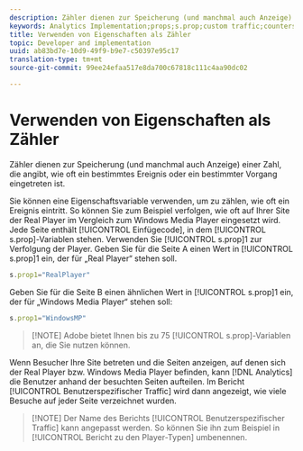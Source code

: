 ```yaml
---
description: Zähler dienen zur Speicherung (und manchmal auch Anzeige) einer Zahl, die angibt, wie oft ein bestimmtes Ereignis oder ein bestimmter Vorgang eingetreten ist.
keywords: Analytics Implementation;props;s.prop;custom traffic;counters
title: Verwenden von Eigenschaften als Zähler
topic: Developer and implementation
uuid: ab83bd7e-10d9-49f9-b9e7-c50397e95c17
translation-type: tm+mt
source-git-commit: 99ee24efaa517e8da700c67818c111c4aa90dc02

---
```



# Verwenden von Eigenschaften als Zähler

Zähler dienen zur Speicherung (und manchmal auch Anzeige) einer Zahl, die angibt, wie oft ein bestimmtes Ereignis oder ein bestimmter Vorgang eingetreten ist.

Sie können eine Eigenschaftsvariable verwenden, um zu zählen, wie oft ein Ereignis eintritt. So können Sie zum Beispiel verfolgen, wie oft auf Ihrer Site der Real Player im Vergleich zum Windows Media Player eingesetzt wird. Jede Seite enthält [!UICONTROL Einfügecode], in dem [!UICONTROL s.prop]-Variablen stehen. Verwenden Sie [!UICONTROL s.prop]1 zur Verfolgung der Player. Geben Sie für die Seite A einen Wert in [!UICONTROL s.prop]1 ein, der für „Real Player“ stehen soll.

```js
s.prop1="RealPlayer"
```

Geben Sie für die Seite B einen ähnlichen Wert in [!UICONTROL s.prop]1 ein, der für „Windows Media Player“ stehen soll:

```js
s.prop1="WindowsMP"
```

> [!NOTE] Adobe bietet Ihnen bis zu 75 [!UICONTROL s.prop]-Variablen an, die Sie nutzen können.

Wenn Besucher Ihre Site betreten und die Seiten anzeigen, auf denen sich der Real Player bzw. Windows Media Player befinden, kann [!DNL Analytics] die Benutzer anhand der besuchten Seiten aufteilen. Im Bericht [!UICONTROL Benutzerspezifischer Traffic] wird dann angezeigt, wie viele Besuche auf jeder Seite verzeichnet wurden.

> [!NOTE] Der Name des Berichts [!UICONTROL Benutzerspezifischer Traffic] kann angepasst werden. So können Sie ihn zum Beispiel in [!UICONTROL Bericht zu den Player-Typen] umbenennen.

